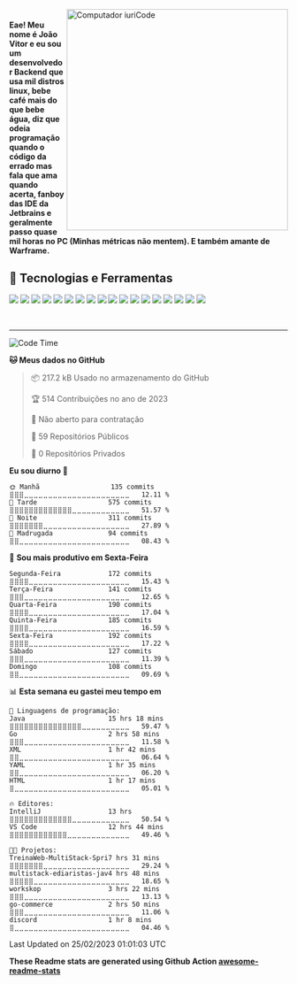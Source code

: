 <img src="https://raw.githubusercontent.com/MicaelliMedeiros/micaellimedeiros/master/image/computer-illustration.png" min-width="400px" max-width="400px" width="400px" align="right" alt="Computador iuriCode">

<h4 align="left"> 
  Eae! Meu nome é João Vitor e eu sou um desenvolvedor Backend que usa mil distros linux, bebe café mais do que bebe água, diz que odeia programação quando o código da errado mas fala que ama quando acerta, fanboy das IDE da Jetbrains e geralmente passo quase mil horas no PC (Minhas métricas não mentem). E também amante de Warframe.
</h4>

## 🔧 Tecnologias e Ferramentas
![](https://img.shields.io/badge/OS-Linux-informational?style=flat&logo=linux&logoColor=white&color=DA70D6)
![](https://img.shields.io/badge/Editor-VsCode-informational?style=flat&logo=microsoft&logoColor=white&color=DA70D6)
![](https://img.shields.io/badge/Code-Python-informational?style=flat&logo=python&logoColor=white&color=DA70D6)
![](https://img.shields.io/badge/Code-JavaScript-informational?style=flat&logo=javascript&logoColor=white&color=DA70D6)
![](https://img.shields.io/badge/Code-TypeScript-informational?style=flat&logo=typescript&logoColor=white&color=DA70D6)
![](https://img.shields.io/badge/Code-NodeJS-informational?style=flat&logo=node&logoColor=white&color=DA70D6)
![](https://img.shields.io/badge/Code-Golang-informational?style=flat&logo=go&logoColor=white&color=DA70D6)
![](https://img.shields.io/badge/Code-GraphQL-informational?style=flat&logo=graphql&logoColor=white&color=DA70D6)
![](https://img.shields.io/badge/Shell-Bash-informational?style=flat&logo=gnu-bash&logoColor=white&color=DA70D6)
![](https://img.shields.io/badge/Tools-PostgreSQL-informational?style=flat&logo=postgresql&logoColor=white&color=DA70D6)
![](https://img.shields.io/badge/Tools-Redis-informational?style=flat&logo=redis&logoColor=white&color=DA70D6)
![](https://img.shields.io/badge/Tools-MongoDB-informational?style=flat&logo=mongodb&logoColor=white&color=DA70D6)
![](https://img.shields.io/badge/Tools-RabbitMQ-informational?style=flat&logo=rabbitmq&logoColor=white&color=DA70D6)
![](https://img.shields.io/badge/Tools-Docker-informational?style=flat&logo=docker&logoColor=white&color=DA70D6)
![](https://img.shields.io/badge/Tools-Kubernetes-informational?style=flat&logo=kubernetes&logoColor=white&color=DA70D6)
![](https://img.shields.io/badge/Tools-Heroku-informational?style=flat&logo=heroku&logoColor=white&color=DA70D6)
![](https://img.shields.io/badge/Tools-Vercel-informational?style=flat&logo=vercel&logoColor=white&color=DA70D6)
![](https://img.shields.io/badge/Tools-CircleCI-informational?style=flat&logo=circleci&logoColor=white&color=DA70D6)

<br>

---
<!--START_SECTION:waka-->
![Code Time](http://img.shields.io/badge/Code%20Time-896%20hrs%2058%20mins-blue)

**🐱 Meus dados no GitHub** 

> 📦 217.2 kB Usado no armazenamento do GitHub 
 > 
> 🏆 514 Contribuições no ano de 2023
 > 
> 🚫 Não aberto para contratação
 > 
> 📜 59 Repositórios Públicos 
 > 
> 🔑 0 Repositórios Privados 
 > 
**Eu sou diurno 🐤** 

```text
🌞 Manhã                  135 commits         ⣿⣿⣿⣀⣀⣀⣀⣀⣀⣀⣀⣀⣀⣀⣀⣀⣀⣀⣀⣀⣀⣀⣀⣀⣀   12.11 % 
🌆 Tarde                  575 commits         ⣿⣿⣿⣿⣿⣿⣿⣿⣿⣿⣿⣿⣿⣀⣀⣀⣀⣀⣀⣀⣀⣀⣀⣀⣀   51.57 % 
🌃 Noite                  311 commits         ⣿⣿⣿⣿⣿⣿⣿⣀⣀⣀⣀⣀⣀⣀⣀⣀⣀⣀⣀⣀⣀⣀⣀⣀⣀   27.89 % 
🌙 Madrugada              94 commits          ⣿⣿⣀⣀⣀⣀⣀⣀⣀⣀⣀⣀⣀⣀⣀⣀⣀⣀⣀⣀⣀⣀⣀⣀⣀   08.43 % 
```
📅 **Sou mais produtivo em Sexta-Feira** 

```text
Segunda-Feira            172 commits         ⣿⣿⣿⣿⣀⣀⣀⣀⣀⣀⣀⣀⣀⣀⣀⣀⣀⣀⣀⣀⣀⣀⣀⣀⣀   15.43 % 
Terça-Feira              141 commits         ⣿⣿⣿⣀⣀⣀⣀⣀⣀⣀⣀⣀⣀⣀⣀⣀⣀⣀⣀⣀⣀⣀⣀⣀⣀   12.65 % 
Quarta-Feira             190 commits         ⣿⣿⣿⣿⣀⣀⣀⣀⣀⣀⣀⣀⣀⣀⣀⣀⣀⣀⣀⣀⣀⣀⣀⣀⣀   17.04 % 
Quinta-Feira             185 commits         ⣿⣿⣿⣿⣀⣀⣀⣀⣀⣀⣀⣀⣀⣀⣀⣀⣀⣀⣀⣀⣀⣀⣀⣀⣀   16.59 % 
Sexta-Feira              192 commits         ⣿⣿⣿⣿⣀⣀⣀⣀⣀⣀⣀⣀⣀⣀⣀⣀⣀⣀⣀⣀⣀⣀⣀⣀⣀   17.22 % 
Sábado                   127 commits         ⣿⣿⣿⣀⣀⣀⣀⣀⣀⣀⣀⣀⣀⣀⣀⣀⣀⣀⣀⣀⣀⣀⣀⣀⣀   11.39 % 
Domingo                  108 commits         ⣿⣿⣀⣀⣀⣀⣀⣀⣀⣀⣀⣀⣀⣀⣀⣀⣀⣀⣀⣀⣀⣀⣀⣀⣀   09.69 % 
```


📊 **Esta semana eu gastei meu tempo em** 

```text
💬 Linguagens de programação: 
Java                     15 hrs 18 mins      ⣿⣿⣿⣿⣿⣿⣿⣿⣿⣿⣿⣿⣿⣿⣿⣀⣀⣀⣀⣀⣀⣀⣀⣀⣀   59.47 % 
Go                       2 hrs 58 mins       ⣿⣿⣿⣀⣀⣀⣀⣀⣀⣀⣀⣀⣀⣀⣀⣀⣀⣀⣀⣀⣀⣀⣀⣀⣀   11.58 % 
XML                      1 hr 42 mins        ⣿⣿⣀⣀⣀⣀⣀⣀⣀⣀⣀⣀⣀⣀⣀⣀⣀⣀⣀⣀⣀⣀⣀⣀⣀   06.64 % 
YAML                     1 hr 35 mins        ⣿⣿⣀⣀⣀⣀⣀⣀⣀⣀⣀⣀⣀⣀⣀⣀⣀⣀⣀⣀⣀⣀⣀⣀⣀   06.20 % 
HTML                     1 hr 17 mins        ⣿⣀⣀⣀⣀⣀⣀⣀⣀⣀⣀⣀⣀⣀⣀⣀⣀⣀⣀⣀⣀⣀⣀⣀⣀   05.01 % 

🔥 Editores: 
IntelliJ                 13 hrs              ⣿⣿⣿⣿⣿⣿⣿⣿⣿⣿⣿⣿⣿⣀⣀⣀⣀⣀⣀⣀⣀⣀⣀⣀⣀   50.54 % 
VS Code                  12 hrs 44 mins      ⣿⣿⣿⣿⣿⣿⣿⣿⣿⣿⣿⣿⣀⣀⣀⣀⣀⣀⣀⣀⣀⣀⣀⣀⣀   49.46 % 

🐱‍💻 Projetos: 
TreinaWeb-MultiStack-Spri7 hrs 31 mins       ⣿⣿⣿⣿⣿⣿⣿⣀⣀⣀⣀⣀⣀⣀⣀⣀⣀⣀⣀⣀⣀⣀⣀⣀⣀   29.24 % 
multistack-ediaristas-jav4 hrs 48 mins       ⣿⣿⣿⣿⣿⣀⣀⣀⣀⣀⣀⣀⣀⣀⣀⣀⣀⣀⣀⣀⣀⣀⣀⣀⣀   18.65 % 
workskop                 3 hrs 22 mins       ⣿⣿⣿⣀⣀⣀⣀⣀⣀⣀⣀⣀⣀⣀⣀⣀⣀⣀⣀⣀⣀⣀⣀⣀⣀   13.13 % 
go-commerce              2 hrs 50 mins       ⣿⣿⣿⣀⣀⣀⣀⣀⣀⣀⣀⣀⣀⣀⣀⣀⣀⣀⣀⣀⣀⣀⣀⣀⣀   11.06 % 
discord                  1 hr 8 mins         ⣿⣀⣀⣀⣀⣀⣀⣀⣀⣀⣀⣀⣀⣀⣀⣀⣀⣀⣀⣀⣀⣀⣀⣀⣀   04.46 % 
```


 Last Updated on 25/02/2023 01:01:03 UTC
<!--END_SECTION:waka-->

**These Readme stats are generated using Github Action [awesome-readme-stats](https://github.com/anmol098/waka-readme-stats)**
